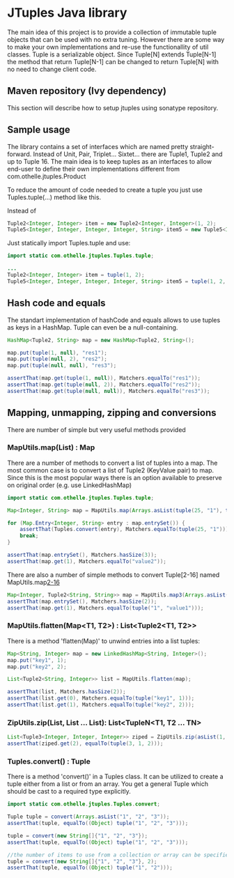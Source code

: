 # JTuples Java library

The main idea of this project is to provide a collection of immutable tuple objects that can be used with no extra tuning. However there are some way to make your own implementations and re-use the functionallity of util classes. Tuple is a serializable object. Since Tuple[N] extends Tuple[N-1] the method that return Tuple[N-1] can be changed to return Tuple[N] with no need to change client code.

## Maven repository (Ivy dependency)
This section will describe how to setup jtuples using sonatype repository.

## Sample usage
The library contains a set of interfaces which are named pretty straight-forward. Instead of Unit, Pair, Triplet... Sixtet... there are Tuple1, Tuple2 and up to Tuple 16. The main idea is to keep tuples as an interfaces to allow end-user to define their own implementations different from com.othelle.jtuples.Product

To reduce the amount of code needed to create a tuple you just use Tuples.tuple(...) method like this. 

Instead of 

```Java
Tuple2<Integer, Integer> item = new Tuple2<Integer, Integer>(1, 2);
Tuple5<Integer, Integer, Integer, Integer, String> item5 = new Tuple5<Integer, Integer, Integer, Integer, String>(1, 2, 3, 4, "5");
```

Just statically import Tuples.tuple and use: 

```Java
import static com.othelle.jtuples.Tuples.tuple;

...
Tuple2<Integer, Integer> item = tuple(1, 2); 
Tuple5<Integer, Integer, Integer, Integer, String> item5 = tuple(1, 2, 3, 4, "5");
```


## Hash code and equals

The standart implementation of hashCode and equals allows to use tuples as keys in a HashMap. Tuple can even be a null-containing. 

```Java
HashMap<Tuple2, String> map = new HashMap<Tuple2, String>();

map.put(tuple(1, null), "res1");
map.put(tuple(null, 2), "res2");
map.put(tuple(null, null), "res3");

assertThat(map.get(tuple(1, null)), Matchers.equalTo("res1"));
assertThat(map.get(tuple(null, 2)), Matchers.equalTo("res2"));
assertThat(map.get(tuple(null, null)), Matchers.equalTo("res3"));
```


## Mapping, unmapping, zipping and conversions

There are number of simple but very useful methods provided

### MapUtils.map(List<Tuple>) : Map
There are a number of methods to convert a list of tuples into a map. The most common case is to convert a list of Tuple2 (KeyValue pair) to map. Since this is the most popular ways there is an option available to preserve on original order (e.g. use LinkedHashMap)

```Java
import static com.othelle.jtuples.Tuples.tuple;

Map<Integer, String> map = MapUtils.map(Arrays.asList(tuple(25, "1"), tuple(1, "value2"), tuple(3, "value2")), true);

for (Map.Entry<Integer, String> entry : map.entrySet()) {
    assertThat(Tuples.convert(entry), Matchers.equalTo(tuple(25, "1")));
    break;
}

assertThat(map.entrySet(), Matchers.hasSize(3));
assertThat(map.get(1), Matchers.equalTo("value2"));
```

There are also a number of simple methods to convert Tuple[2-16] named MapUtils.map[2-16](List<Tuple[2-16]>)

```Java
Map<Integer, Tuple2<String, String>> map = MapUtils.map3(Arrays.asList(tuple(1, "1", "value1"), tuple(1, "2", "value2")));
assertThat(map.entrySet(), Matchers.hasSize(2));
assertThat(map.get(1), Matchers.equalTo(tuple("1", "value1")));
```

### MapUtils.flatten(Map<T1, T2>) : List<Tuple2<T1, T2>>

There is a method 'flatten(Map)' to unwind entries into a list tuples: 

```Java
Map<String, Integer> map = new LinkedHashMap<String, Integer>();
map.put("key1", 1);
map.put("key2", 2);

List<Tuple2<String, Integer>> list = MapUtils.flatten(map);

assertThat(list, Matchers.hasSize(2));
assertThat(list.get(0), Matchers.equalTo(tuple("key1", 1)));
assertThat(list.get(1), Matchers.equalTo(tuple("key2", 2)));
```


### ZipUtils.zip(List<T1>, List<T2> ... List<TN>): List<TupleN<T1, T2 ... TN>

```Java
List<Tuple3<Integer, Integer, Integer>> ziped = ZipUtils.zip(asList(1, 2, 3), asList(2, 3, 1), asList(3, 1, 2));
assertThat(ziped.get(2), equalTo(tuple(3, 1, 2)));
```


### Tuples.convert() : Tuple

There is a method 'convert()' in a Tuples class. It can be utilized to create a tuple either from a list or from an array. You get a general Tuple which should be cast to a required type explicitly.

```Java
import static com.othelle.jtuples.Tuples.convert;

Tuple tuple = convert(Arrays.asList("1", "2", "3"));
assertThat(tuple, equalTo((Object) tuple("1", "2", "3")));

tuple = convert(new String[]{"1", "2", "3"});
assertThat(tuple, equalTo((Object) tuple("1", "2", "3")));

//the number of items to use from a collection or array can be specified
tuple = convert(new String[]{"1", "2", "3"}, 2);
assertThat(tuple, equalTo((Object) tuple("1", "2")));
```
